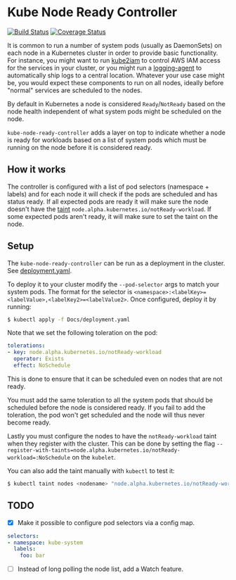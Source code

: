 # Kube Node Ready Controller
[![Build Status](https://travis-ci.org/mikkeloscar/kube-node-ready-controller.svg?branch=master)](https://travis-ci.org/mikkeloscar/kube-node-ready-controller)
[![Coverage Status](https://coveralls.io/repos/github/mikkeloscar/kube-node-ready-controller/badge.svg)](https://coveralls.io/github/mikkeloscar/kube-node-ready-controller)

It is common to run a number of system pods (usually as DaemonSets) on each
node in a Kubernetes cluster in order to provide basic functionality. For
instance, you might want to run [kube2iam][kube2iam] to control AWS IAM access
for the services in your cluster, or you might run a
[logging-agent][logging-agent] to automatically ship logs to a central
location. Whatever your use case might be, you would expect these components to
run on all nodes, ideally before "normal" services are scheduled to the nodes.

By default in Kubernetes a node is considered `Ready`/`NotReady` based
on the node health independent of what system pods might be scheduled on the
node.

`kube-node-ready-controller` adds a layer on top to indicate whether a
node is ready for workloads based on a list of system pods which must be
running on the node before it is considered ready.

## How it works

The controller is configured with a list of pod selectors (namespace + labels)
and for each node it will check if the pods are scheduled and has status ready.
If all expected pods are ready it will make sure the node doesn't have the
[taint][taints-tolerations] `node.alpha.kubernetes.io/notReady-workload`. If
some expected pods aren't ready, it will make sure to set the taint on the
node.

## Setup

The `kube-node-ready-controller` can be run as a deployment in the cluster. See
[deployment.yaml](/Docs/deployment.yaml).

To deploy it to your cluster modify the `--pod-selector` args to match your
system pods. The format for the selector is
`<namespace>:<labelKey>=<labelValue>,<labelKey2>=<labelValue2>`. Once
configured, deploy it by running:

```bash
$ kubectl apply -f Docs/deployment.yaml
```

Note that we set the following toleration on the pod:

```yaml
tolerations:
- key: node.alpha.kubernetes.io/notReady-workload
  operator: Exists
  effect: NoSchedule
```

This is done to ensure that it can be scheduled even on nodes that are not
ready.

You must add the same toleration to all the system pods that should be
scheduled before the node is considered ready. If you fail to add the
toleration, the pod won't get scheduled and the node will thus never become
ready.

Lastly you must configure the nodes to have the `notReady-workload` taint when
they register with the cluster. This can be done by setting the flag
`--register-with-taints=node.alpha.kubernetes.io/notReady-workload=:NoSchedule`
on the `kubelet`.

You can also add the taint manually with `kubectl` to test it:

```bash
$ kubectl taint nodes <nodename> "node.alpha.kubernetes.io/notReady-workload=:NoSchedule"
```

## TODO

* [x] Make it possible to configure pod selectors via a config map.

```yaml
selectors:
- namespace: kube-system
  labels:
    foo: bar
```
* [ ] Instead of long polling the node list, add a Watch feature.


[kube2iam]: https://github.com/jtblin/kube2iam
[logging-agent]: https://github.com/zalando-incubator/kubernetes-log-watcher
[taints-tolerations]: https://kubernetes.io/docs/concepts/configuration/assign-pod-node/#taints-and-tolerations-beta-feature
